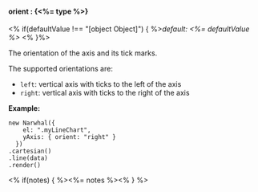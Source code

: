 #### **orient** : {<%= type %>}

<% if(defaultValue !== "[object Object]") { %>*default: <%= defaultValue %>* <% }%>

The orientation of the axis and its tick marks.

The supported orientations are:

* `left`: vertical axis with ticks to the left of the axis
* `right`: vertical axis with ticks to the right of the axis

**Example:**

	new Narwhal({
	    el: ".myLineChart",
	    yAxis: { orient: "right" }
	  })
	.cartesian()
	.line(data)
	.render()

<% if(notes) { %><%= notes %><% } %>

